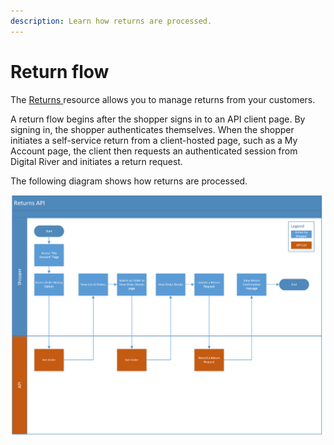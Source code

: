 ```yaml
---
description: Learn how returns are processed.
---
```


# Return flow

The [Returns ](https://www.digitalriver.com/docs/commerce-shopper-api/#tag/Returns)resource allows you to manage returns from your customers.

A return flow begins after the shopper signs in to an API client page. By signing in, the shopper authenticates themselves. When the shopper initiates a self-service return from a client-hosted page, such as a My Account page, the client then requests an authenticated session from Digital River and initiates a return request.

The following diagram shows how returns are processed.

![Returns process diagram](../../../.gitbook/assets/Returns-API-Process-Flow.png)
